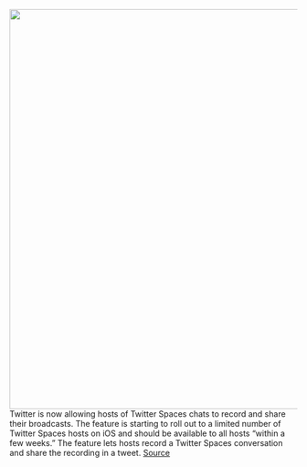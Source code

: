 <img src='https://cdn.vox-cdn.com/thumbor/1DoRPJ-vNmZCNUXlvUSgb32fDdw=/0x0:2640x1760/1200x800/filters:focal(1109x669:1531x1091)/cdn.vox-cdn.com/uploads/chorus_image/image/70058241/twitterspacesrecordingfull.0.jpg' width='700px' /><br/>
Twitter is now allowing hosts of Twitter Spaces chats to record and share their broadcasts. The feature is starting to roll out to a limited number of Twitter Spaces hosts on iOS and should be available to all hosts “within a few weeks.” The feature lets hosts record a Twitter Spaces conversation and share the recording in a tweet.
<a href='https://www.theverge.com/2021/10/28/22750341/twitter-spaces-recording-feature-sharing-option'> Source <a/>